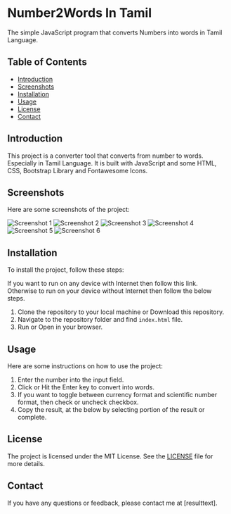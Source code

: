 # Number2Words In Tamil

The simple JavaScript program that converts Numbers into words in Tamil Language. 

## Table of Contents

* [Introduction](#introduction)
* [Screenshots](#screenshots)
* [Installation](#installation)
* [Usage](#usage)
* [License](#license)
* [Contact](#contact)

## Introduction

This project is a converter tool that converts from number to words. Especially in Tamil Language. It is built with JavaScript and some HTML, CSS, Bootstrap Library and Fontawesome Icons.

## Screenshots

Here are some screenshots of the project:

![Screenshot 1](../master/docs/screenshot1.jpg)
![Screenshot 2](../master/docs/screenshot2.jpg)
![Screenshot 3](../master/docs/screenshot3.jpg)
![Screenshot 4](../master/docs/screenshot4.jpg)
![Screenshot 5](../master/docs/screenshot5.jpg)
![Screenshot 6](../master/docs/screenshot6.jpg)

## Installation

To install the project, follow these steps:

If you want to run on any device with Internet then follow this link.
Otherwise to run on your device without Internet then follow the below steps.

1. Clone the repository to your local machine or Download this repository.
2. Navigate to the repository folder and find `index.html` file.
3. Run or Open in your browser.

## Usage

Here are some instructions on how to use the project:

1. Enter the number into the input field.
2. Click or Hit the Enter key to convert into words.
3. If you want to toggle between currency format and scientific number format, then check or uncheck checkbox.
4. Copy the result, at the below by selecting portion of the result or complete.

## License

The project is licensed under the MIT License. See the [LICENSE](LICENSE.md) file for more details.

## Contact

If you have any questions or feedback, please contact me at [resulttext].
